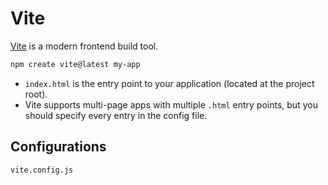 # Vite

[Vite](https://vitejs.dev/) is a modern frontend build tool.

```bash
npm create vite@latest my-app
```

- `index.html` is the entry point to your application (located at the project root).
- Vite supports multi-page apps with multiple `.html` entry points, but you should specify every entry in the config file.

## Configurations

`vite.config.js`

